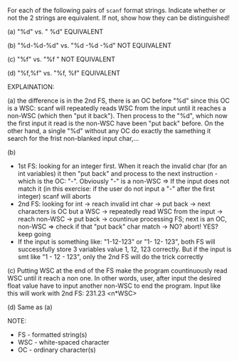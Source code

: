 For each of the following pairs of `scanf` format strings. Indicate whether or not the 2 strings are equivalent. If not, show how they can be distinguished!

(a) "%d" 	vs.	" %d"		EQUIVALENT

(b) "%d-%d-%d"	vs.	"%d -%d -%d"	NOT EQUIVALENT

(c) "%f" 	vs.	"%f "		NOT EQUIVALENT

(d) "%f,%f"	vs.	"%f, %f"	EQUIVALENT

EXPLAINATION: 

(a) 
the difference is in the 2nd FS, there is an OC before "%d" since this OC is a WSC: scanf will repeatedly reads WSC from the input until it reaches a non-WSC (which then "put it back"). Then process to the "%d", which now the first input it read is the non-WSC have been "put back" before. On the other hand, a single "%d" without any OC do exactly the samething it search for the frist non-blanked input char,...

(b) 
- 1st FS: looking for an integer first. When it reach the invalid char (for an int variables) it then "put back" and process to the next instruction - which is the OC: "-". Obviously "-" is a non-WSC => If the input does not match it (in this exercise: if the user do not input a "-" after the first integer) scanf will aborts
- 2nd FS: looking for int -> reach invalid int char -> put back -> next characters is OC but a WSC -> repeatedly read WSC from the input -> reach non-WSC -> put back -> countinue processing FS; next is an OC, non-WSC => check if that "put back" char match -> NO? abort! YES? keep going
- If the input is something like: "1-12-123" or "1-  12- 123", both FS will successfully store 3 variables value 1, 12, 123 correctly. But if the input is smt like "1  -  12 -   123", only the 2nd FS will do the trick correctly

(c) 
Putting WSC at the end of the FS make the program countinuously read WSC until it reach a non one. In other words, user, after input the desired float value have to input another non-WSC to end the program. Input like this will work with 2nd FS: 231.23 <n*WSC> <non-WSC> <Enter>

(d) Same as (a)
      
NOTE: 
- FS - formatted string(s)
- WSC - white-spaced character
- OC - ordinary character(s)
